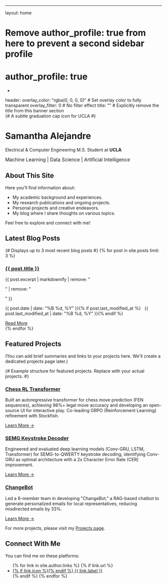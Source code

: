 ---
layout: home
# Remove author_profile: true from here to prevent a second sidebar profile
# author_profile: true
-
<div class="hero__content">
header:
  overlay_color: "rgba(0, 0, 0, 0)" # Set overlay color to fully transparent
  overlay_filter: 0 # No filter effect
  title: "" # Explicitly remove the title from this banner section


<div class="hero__content">
   <i class="fas fa-graduation-cap" style="font-size: 3em; color: #00897B; margin-bottom: 0.3em;"></i> {# A subtle graduation cap icon for UCLA #}
   <h1 id="welcome-to-my-personal-portfolio">Samantha Alejandre</h1>
   <p class="lead">Electrical & Computer Engineering M.S. Student at <span style="font-weight: bold;">UCLA</span></p>
   <p class="lead" style="font-size: 1.1em; margin-top: 0.5em;">Machine Learning | Data Science | Artificial Intelligence</p>
 </div>
 
 <h2 class="archive__item-title">About This Site</h2>
 <p>Here you'll find information about:</p>
 <ul>
   <li>My academic background and experiences.</li>
   <li>My research publications and ongoing projects.</li>
   <li>Personal projects and creative endeavors.</li>
   <li>My blog where I share thoughts on various topics.</li>
 </ul>
 <p>Feel free to explore and connect with me!</p>
 
 <h2 class="archive__item-title">Latest Blog Posts</h2>
 {# Displays up to 3 most recent blog posts #}
 {% for post in site.posts limit: 3 %}
   <article class="archive__item">
     <h3 class="archive__item-title" itemprop="headline">
       <a href="{{ post.url | relative_url }}" rel="permalink">{{ post.title }}</a>
     </h3>
     <p class="archive__item-excerpt" itemprop="description">{{ post.excerpt | markdownify | remove: "<p>" | remove: "</p>" }}</p>
     <p class="page__meta"><i class="far fa-calendar-alt" aria-hidden="true"></i> <time datetime="{{ post.date | date_to_xmlschema }}">{{ post.date | date: "%B %d, %Y" }}</time>{% if post.last_modified_at %} &nbsp; <i class="fas fa-fw fa-pencil-alt" aria-hidden="true"></i> <time datetime="{{ post.last_modified_at | date_to_xmlschema }}">{{ post.last_modified_at | date: "%B %d, %Y" }}</time>{% endif %}</p>
     <a href="{{ post.url | relative_url }}" class="btn btn--primary">Read More</a>
   </article>
 {% endfor %}
 
 <h2 class="archive__item-title">Featured Projects</h2>
 <p>(You can add brief summaries and links to your projects here. We'll create a dedicated projects page later.)</p>
 
 {# Example structure for featured projects. Replace with your actual projects. #}
 <div class="feature__wrapper">
   <div class="feature__item">
     <div class="archive__item">
       <h3 class="archive__item-title" itemprop="headline">
         <a href="/projects/#chess-rl-transformer" rel="permalink">Chess RL Transformer</a>
       </h3>
       <p class="archive__item-excerpt" itemprop="description">Built an autoregressive transformer for chess move prediction (FEN sequences), achieving 98%+ legal move accuracy and developing an open-source UI for interactive play. Co-leading GRPO (Reinforcement Learning) refinement with Stockfish.</p>
       <a href="/projects/#chess-rl-transformer" class="btn btn--primary">Learn More &rarr;</a>
     </div>
   </div>
 
   <div class="feature__item">
     <div class="archive__item">
       <h3 class="archive__item-title" itemprop="headline">
         <a href="/projects/#semg-keystroke-decoder" rel="permalink">SEMG Keystroke Decoder</a>
       </h3>
       <p class="archive__item-excerpt" itemprop="description">Engineered and evaluated deep learning models (Conv-GRU, LSTM, Transformer) for SEMG-to-QWERTY keystroke decoding, identifying Conv-GRU as optimal architecture with a 2x Character Error Rate (CER) improvement.</p>
       <a href="/projects/#semg-keystroke-decoder" class="btn btn--primary">Learn More &rarr;</a>
     </div>
   </div>
 
   <div class="feature__item">
     <div class="archive__item">
       <h3 class="archive__item-title" itemprop="headline">
         <a href="/projects/#changebot" rel="permalink">ChangeBot</a>
       </h3>
       <p class="archive__item-excerpt" itemprop="description">Led a 6-member team in developing "ChangeBot," a RAG-based chatbot to generate personalized emails for local representatives, reducing misdirected emails by 33%.</p>
       <a href="#changebot" class="btn btn--primary">Learn More &rarr;</a>
     </div>
   </div>
 </div>
 
 <p>For more projects, please visit my <a href="{{ '/projects/' | relative_url }}">Projects page</a>.</p>
 
 <h2 class="archive__item-title">Connect With Me</h2>
 <p>You can find me on these platforms:</p>
 <ul>
   {% for link in site.author.links %}
     {% if link.url %}
       <li>
         <a href="{{ link.url }}" target="_blank" rel="noopener noreferrer">
           {% if link.icon %}<i class="{{ link.icon | default: 'fas fa-link' }}" aria-hidden="true"></i>{% endif %} {{ link.label }}
         </a>
       </li>
     {% endif %}
   {% endfor %}
 </ul>